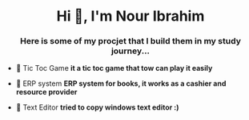 <h1 align="center">Hi 👋, I'm Nour Ibrahim</h1>
<h3 align="center">Here is some of my procjet that I build them in my study journey...</h3>

- 🔭 Tic Toc Game **it a tic toc game that tow can play it easily**

- 🔭 ERP system **ERP system for books, it works as a cashier and resource provider**

- 🔭 Text Editor **tried to copy windows text editor :)**


